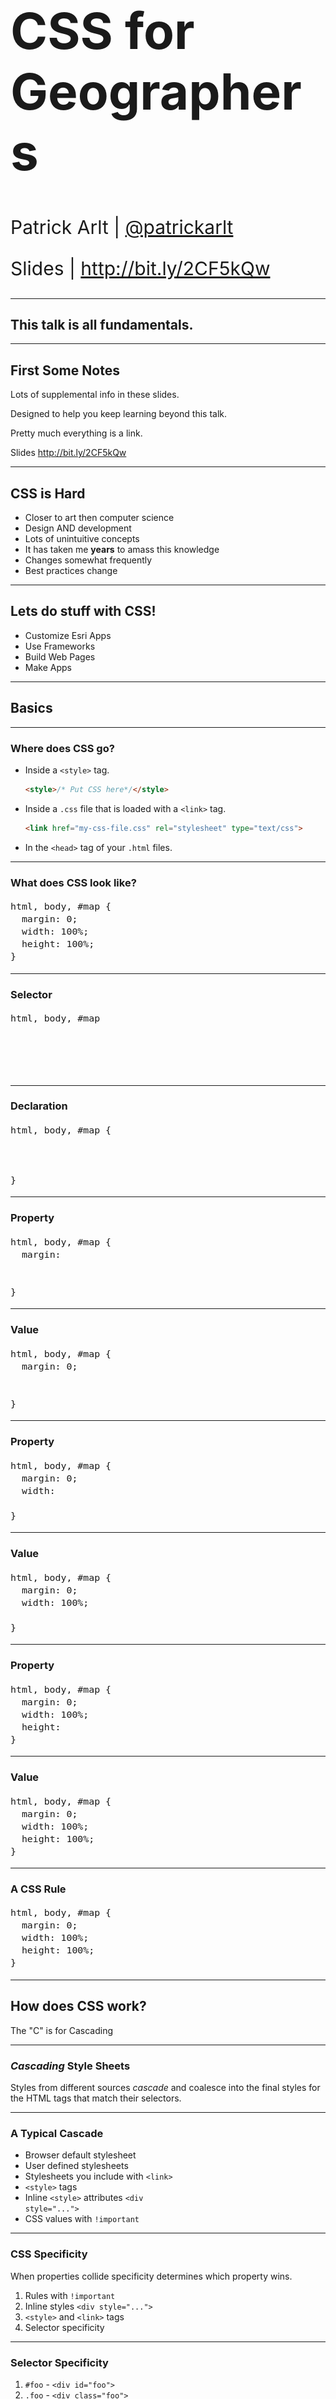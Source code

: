<!-- .slide: data-background="../template/img/2019/devsummit/bg-1.png" -->

<h1 style="text-align: left; font-size: 80px;">CSS for Geographers</h1>
<p style="text-align: left; font-size: 30px;">Patrick Arlt | <a href="https://twitter.com/patrickarlt">@patrickarlt</a></p>
<p style="text-align: left; font-size: 30px;">Slides | <a href="http://bit.ly/2CF5kQw">http://bit.ly/2CF5kQw</a></p>

---

<!-- .slide: data-background="../template/img/2019/devsummit/bg-6.png" -->

## This talk is all fundamentals.

---

<!-- .slide: data-background="../template/img/2019/devsummit/bg-6.png" -->

## First Some Notes

Lots of supplemental info in these slides.

Designed to help you keep learning beyond this talk.

Pretty much everything is a link.

Slides <a href="http://bit.ly/2CF5kQw">http://bit.ly/2CF5kQw</a></p>

---

<!-- .slide: data-background="../template/img/2019/devsummit/bg-6.png" -->

## CSS is Hard

* Closer to art then computer science
* Design AND development
* Lots of unintuitive concepts
* It has taken me **years** to amass this knowledge
* Changes somewhat frequently
* Best practices change

---

<!-- .slide: data-background="../template/img/2019/devsummit/bg-6.png" -->

## Lets do stuff with CSS!

* Customize Esri Apps
* Use Frameworks
* Build Web Pages
* Make Apps

---

<!-- .slide: data-background="../template/img/2019/devsummit/bg-4.png" -->

## Basics

---

<!-- .slide: data-background="../template/img/2019/devsummit/bg-2.png" -->

### Where does CSS go?

* Inside a `<style>` tag.
  ```html
  <style>/* Put CSS here*/</style>
  ```
* Inside a `.css` file that is loaded with a `<link>` tag.
  ```html
  <link href="my-css-file.css" rel="stylesheet" type="text/css">
  ```
* In the `<head>` tag of your `.html` files.

---

<!-- .slide: data-background="../template/img/2019/devsummit/bg-2.png" -->

### What does CSS look like?

<pre style="font-size: 125%;"><code class="ss">html, body, #map {
  margin: 0;
  width: 100%;
  height: 100%;
}</code></pre>

---

<!-- .slide: data-background="../template/img/2019/devsummit/bg-2.png" -->

### Selector

<pre style="font-size: 125%;"><code class="css">html, body, #map&nbsp;&nbsp;
&nbsp;
&nbsp;
&nbsp;
&nbsp;</code></pre>

---

<!-- .slide: data-background="../template/img/2019/devsummit/bg-2.png" -->

### Declaration

<pre style="font-size: 125%;"><code class="css">html, body, #map {
&nbsp;
&nbsp;
&nbsp;
}</code></pre>

---

<!-- .slide: data-background="../template/img/2019/devsummit/bg-2.png" -->

### Property

<pre style="font-size: 125%;"><code class="css">html, body, #map {
  margin:
&nbsp;
&nbsp;
}</code></pre>

---

<!-- .slide: data-background="../template/img/2019/devsummit/bg-2.png" -->

### Value

<pre style="font-size: 125%;"><code class="css">html, body, #map {
  margin: 0;
&nbsp;
&nbsp;
}</code></pre>

---

<!-- .slide: data-background="../template/img/2019/devsummit/bg-2.png" -->

### Property

<pre style="font-size: 125%;"><code class="css">html, body, #map {
  margin: 0;
  width:
&nbsp;
}</code></pre>

---

<!-- .slide: data-background="../template/img/2019/devsummit/bg-2.png" -->

### Value

<pre style="font-size: 125%;"><code class="css">html, body, #map {
  margin: 0;
  width: 100%;
&nbsp;
}</code></pre>

---

<!-- .slide: data-background="../template/img/2019/devsummit/bg-2.png" -->

### Property

<pre style="font-size: 125%;"><code class="css">html, body, #map {
  margin: 0;
  width: 100%;
  height:
}</code></pre>

---

<!-- .slide: data-background="../template/img/2019/devsummit/bg-2.png" -->

### Value

<pre style="font-size: 125%;"><code class="css">html, body, #map {
  margin: 0;
  width: 100%;
  height: 100%;
}</code></pre>

---

<!-- .slide: data-background="../template/img/2019/devsummit/bg-2.png" -->

### A CSS Rule

<pre style="font-size: 125%;"><code class="css">html, body, #map {
  margin: 0;
  width: 100%;
  height: 100%;
}</code></pre>

---

<!-- .slide: data-background="../template/img/2019/devsummit/bg-2.png" -->

## How does CSS work?

<p class="fragment">The "C" is for Cascading<p>

---

<!-- .slide: data-background="../template/img/2019/devsummit/bg-2.png" -->

### _Cascading_ Style Sheets

Styles from different sources _cascade_ and coalesce into the final styles for the HTML tags that match their selectors.

---

<!-- .slide: data-background="../template/img/2019/devsummit/bg-2.png" -->

### A Typical Cascade

* Browser default stylesheet
* User defined stylesheets
* Stylesheets you include with <code>&lt;link&gt;</code>
* <code>&lt;style&gt;</code> tags
* Inline <code>&lt;style&gt;</code> attributes <code>&lt;div style="..."&gt;</code>
* CSS values with <code>!important</code>

---

<!-- .slide: data-background="../template/img/2019/devsummit/bg-2.png" -->

### CSS Specificity

When properties collide specificity determines which property wins.

1. Rules with `!important`
2. Inline styles `<div style="...">`
3. `<style>` and `<link>` tags
4. Selector specificity

---

<!-- .slide: data-background="../template/img/2019/devsummit/bg-2.png" -->

### Selector Specificity

1. `#foo` - `<div id="foo">`
2. `.foo` - `<div class="foo">`
3. `tag` - `<div>`

[CSS Explain](https://josh.github.io/css-explain/)

---

<!-- .slide: data-background="../template/img/2019/devsummit/bg-2.png" -->

In a specificity tie the last loaded rule wins.

---

<!-- .slide: data-background="../template/img/2019/devsummit/bg-2.png" -->

### In Practice

Right click on something you want to change click "Inspect Element"

[Explore a Storymap](https://story.maps.arcgis.com/apps/Cascade/index.html?appid=46daf1304a0c4ad69a8935c7ed2ab692)

---

<!-- .slide: data-background="../template/img/2019/devsummit/bg-6.png" -->

## Lets Build an App!

<img src="app.png" alt="A Simple Mapping App" style="border: none; background: transparent; box-shadow: none;">

---

<!-- .slide: data-background="../template/img/2019/devsummit/bg-2.png" -->

<h2><a href="http://jsbin.com/revage/edit?html,output">Block</a> vs <a href="http://jsbin.com/josuba/edit?html,output">Inline</a></h2>

<ul>
  <li><a href="http://www.impressivewebs.com/difference-block-inline-css/">The Difference Between “Block” and “Inline”</a></li>
  <li><a href="https://developer.mozilla.org/en-US/docs/Web/HTML/Block-level_elements">Block-level elements</a></li>
  <li><a href="https://developer.mozilla.org/en-US/docs/Web/HTML/Inline_elements">Inline elements</a></li>
  <li><a href="http://learnlayout.com/display.html">Learn CSS Layout: the "display" property</a></li>
</ul>

---

<!-- .slide: data-background="../template/img/2019/devsummit/bg-2.png" -->

<h2><a href="http://jsbin.com/ficatu/edit?html,output">Units</h2>

<ul>
  <li><a href="https://developer.mozilla.org/en-US/docs/Web/CSS/length">Full unit reference</a></li>
  <li><a href="https://css-tricks.com/the-lengths-of-css/">The Lengths of CSS</a></li>
  <li><a href="http://www.quirksmode.org/css/units-values/">Unit and Values - QuirksMode</a></li>
</ul>

---

<!-- .slide: data-background="../template/img/2019/devsummit/bg-2.png" -->

<h2><a href="http://jsbin.com/sawoho/3/edit?html,output">Floats</a></h2>

<ul>
  <li><a href="https://css-tricks.com/all-about-floats/">All About Floats</a></li>
  <li><a href="http://alistapart.com/article/css-floats-101">CSS Floats 101</a></li>
  <li><a href="http://learnlayout.com/float.html">Learn CSS Layout: float</a></li>
</ul>

<p>Bonus Demo: <a href="http://jsbin.com/nisuzu/13/edit?html,output">Problems with Floats</a></p>

<p>Bonus Demo #2: <a href="http://jsbin.com/rowoca/8/edit?html,output">Clearing Floats</a></p>

---

<!-- .slide: data-background="../template/img/2019/devsummit/bg-2.png" -->

<h2><a href="http://jsbin.com/yufimes/edit?html,output">The Box Model</a></h2>

<ul>
  <li><a href="https://css-tricks.com/the-css-box-model/">The CSS Box Model</a></li>
  <li><a href="https://developer.mozilla.org/en-US/docs/Web/CSS/CSS_Box_Model/Introduction_to_the_CSS_box_model">Introduction to the CSS box model</a></li>
  <li><a href="http://learnlayout.com/box-model.html">Learn CSS Layout: the box model</a></li>
</ul>

---

<!-- .slide: data-background="../template/img/2019/devsummit/bg-2.png" -->

<h2><a href="http://jsbin.com/nodufe/9/edit?html,output">Box Sizing</a></h2>

<ul>
  <li><a href="http://learnlayout.com/box-sizing.html">Learn CSS Layout: box-sizing</a></li>
  <li><a href="http://www.paulirish.com/2012/box-sizing-border-box-ftw/">* { Box-sizing: Border-box } FTW</a></li>
  <li><a href="https://css-tricks.com/box-sizing/">Box Sizing</a></li>
  <li><a href="https://developer.mozilla.org/en-US/docs/Web/CSS/box-sizing">box-sizing</a></li>
</ul>

---

<!-- .slide: data-background="../template/img/2019/devsummit/bg-2.png" -->

<h2><a href="http://jsbin.com/livofev/8/edit?html,output">Flexbox</a></h2>

<ul>
  <li><a href="http://flexboxfroggy.com/">Flexbox Froggy</a></li>
  <li><a href="https://scotch.io/tutorials/a-visual-guide-to-css3-flexbox-properties">A Visual Guide to CSS3 Flexbox Properties</a></li>
  <li><a href="http://learnlayout.com/flexbox.html">Learn CSS Layout: flexbox</a></li>
  <li><a href="http://caniuse.com/#feat=flexbox">Can I Use: flexbox</a></li>
  <li><a href="https://css-tricks.com/snippets/css/a-guide-to-flexbox/">A Complete Guide to Flexbox</a></li>
  <li><a href="https://developer.mozilla.org/en-US/docs/Web/CSS/CSS_Flexible_Box_Layout/Using_CSS_flexible_boxes">Using CSS flexible boxes</a></li>
</ul>

---

<!-- .slide: data-background="../template/img/2019/devsummit/bg-2.png" -->

<h2><a href="http://jsbin.com/joziniv/edit?html,output">CSS Grid</a></h2>

<ul>
  <li><a href="http://cssgridgarden.com/">Grid Garden</a></li>
  <li><a href="https://css-tricks.com/snippets/css/complete-guide-grid/">A Complete Guide to Grid</a></li>
    <li><a href="https://gridbyexample.com/">Grid by Example</a></li>
    <li><a href="https://developer.mozilla.org/en-US/docs/Tools/Page_Inspector/How_to/Examine_grid_layouts">Debugging Grid Layouts</a></li>
    <li><a href="https://labs.jensimmons.com/">Intro to CSS Grid: Jen Simmons</a></li>

</ul>

<p><a href="http://jsbin.com/zuwarus/edit?html,output">Bonus Demo: CSS Grid Template Areas</a></p>

---

<!-- .slide: data-background="../template/img/2019/devsummit/bg-2.png" -->

<h2><a href="http://jsbin.com/pitemo/5/edit">Margin, Padding and Borders</a></h2>

<ul>
  <li><a href="https://developer.mozilla.org/en-US/docs/Web/CSS/CSS_Box_Model/Mastering_margin_collapsing">Mastering margin collapsing</a></li>
  <li><a href="https://css-tricks.com/what-you-should-know-about-collapsing-margins/">What You Should Know About Collapsing Margins</a></li>
  <li><a href="http://stackoverflow.com/a/20624095/449686">Compare block elements to pictures hanging on a wall</a></li>
</ul>

---

<!-- .slide: data-background="../template/img/2019/devsummit/bg-2.png" -->

<h2><a href="http://jsbin.com/gibuhe/edit?html,output">Media Queries and Responsive Design</a></h2>

<ul>
  <li><a href="http://mediaqueri.es/">Responsive design gallery</a></li>
  <li><a href="https://developer.mozilla.org/en-US/docs/Web/CSS/Media_Queries/Using_media_queries">Using media queries</a></li>
  <li><a href="https://css-tricks.com/snippets/css/media-queries-for-standard-devices/">Media Queries for Standard Devices</a></li>
  <li><a href="http://learnlayout.com/media-queries.html">Learn CSS Layout: media queries</a></li>
</ul>

---

<!-- .slide: data-background="../template/img/2019/devsummit/bg-2.png" -->

<h2><a href="http://jsbin.com/babiwa/4/edit?html,output">Positioning</a></h2>

<ul>
  <li><a href="http://learnlayout.com/position.html">Learn CSS Layout: position</a></li>
  <li><a href="https://developer.mozilla.org/en-US/docs/Web/CSS/position">position</a></li>
</ul>

---

<!-- .slide: data-background="../template/img/2019/devsummit/bg-2.png" -->

<h2><a href="http://jsbin.com/gerexud/3/edit">Typography (Choosing Fonts)</a></h2>

<ul>
  <li><a href="https://www.google.com/fonts">Google Fonts</a></li>
  <li><a href="http://femmebot.github.io/google-type/">Google Web Fonts Typographic Project</a></li>
  <li><a href="http://fontpair.co/">Font Pair</a></li>
  <li><a href="http://www.labnol.org/internet/best-google-font-combinations/28987/">Font tool roundup</a></li>
</ul>

---

<!-- .slide: data-background="../template/img/2019/devsummit/bg-2.png" -->

<h2><a href="http://jsbin.com/dugapa/7/edit">Typography (Sizing Type)</a></h2>

<ul>
  <li><a href="http://type-scale.com/">TypeScale</a></li>
  <li><a href="http://typecast.com/blog/a-more-modern-scale-for-web-typography">A More Modern Scale for Web Typography</a></li>
</ul>

---

<!-- .slide: data-background="../template/img/2019/devsummit/bg-2.png" -->

<h2><a href="http://jsbin.com/jafeza/6/edit?html,output">Adding Color</a></h2>

<ul>
  <li><a href="https://flatuicolors.com/">Flat UI Colors</a></li>
  <li><a href="http://esri.github.io/calcite-web/documentation/color/">Calcite Web Colors</a></li>
  <li><a href="http://jxnblk.com/colorable/demos/matrix/">Color Pairing Matrix</a></li>
  <li><a href="https://color.adobe.com/create/color-wheel/">Adobe Kuler</a></li>
  <li><a href="http://www.colourlovers.com/palettes">Color Lovers</a></li>
</ul>

---

<!-- .slide: data-background="../template/img/2019/devsummit/bg-4.png" -->

<h2><a href="http://jsbin.com/gixaro/13/edit?html,output">Adding JavaScript</a></h2>

<p><a href="https://jsbin.com/ducimox/1/edit?html">Bonus Demo: w/ CSS Grid</a></p>

<p>~120 lines of CSS, ~30 lines of JS.</p>

---

<!-- .slide: data-background="../template/img/2019/devsummit/bg-2.png" -->

<h2>Browser Compatibility</h2>

<p>Sites like <a href="http://caniuse.com/flexbox">Can I Use?</a> or <a href="https://developer.mozilla.org/en-US/docs/Web/CSS/">MDN</a> to check if browsers support a specific property. Sometimes experimental or partially supports CSS properties will require a <code>-webkit-</code>, <code>-moz-</code> or <code>-ms-</code> prefix. Tools like <a href="https://autoprefixer.github.io/">Autoprefixer</a> to add prefixes automatically.</p>
<p><a href="https://developer.mozilla.org/en-US/docs/Web/CSS/@supports"></code>@supports</code></a> was introduced with CSS grid to check for support of new features.</p>

---

<!-- .slide: data-background="../template/img/2019/devsummit/bg-2.png" -->

<h2>More Browser Compatibility</h2>

<p>Remember Microsoft only supports IE 11 officially now. All other versions are not supported and might have security bugs.</p>

---

<!-- .slide: data-background="../template/img/2019/devsummit/bg-6.png" -->

## Best Practices

* Keep selectors as simple as possible
* Don't use tools until you are familiar with the basics
* Add tools when you feel limited or want more productivity
* Don't worry so much about browser compatibility
* Watch out for the size of web fonts
* Avoid floats for layout, try using Flexbox and Grid
* You can learn **A LOT** with inspector

---

<!-- .slide: data-background="../template/img/2019/devsummit/bg-esri.png" -->

<br><br><br><br><br><br>

Slides at http://bit.ly/2T4zaKJ

---

<!-- .slide: data-background="../template/img/2019/devsummit/bg-rating.png" -->
